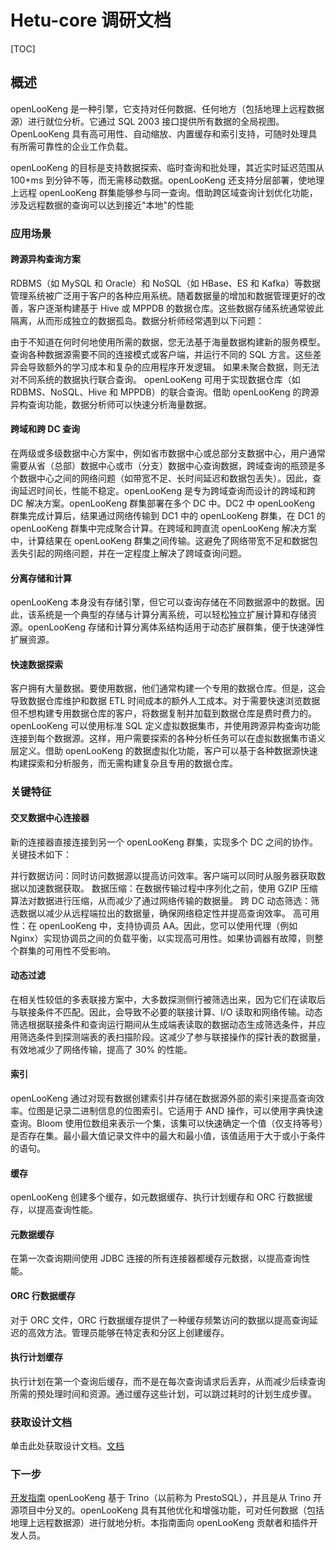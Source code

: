 # Hetu-core 调研文档

[TOC]

##  概述

openLooKeng 是一种引擎，它支持对任何数据、任何地方（包括地理上远程数据源）进行就位分析。它通过 SQL 2003 接口提供所有数据的全局视图。OpenLooKeng 具有高可用性、自动缩放、内置缓存和索引支持，可随时处理具有所需可靠性的企业工作负载。

openLooKeng 的目标是支持数据探索、临时查询和批处理，其近实时延迟范围从 100+ms 到分钟不等，而无需移动数据。openLooKeng 还支持分层部署，使地理上远程 openLooKeng 群集能够参与同一查询。借助跨区域查询计划优化功能，涉及远程数据的查询可以达到接近"本地"的性能

### 应用场景

#### 跨源异构查询方案
RDBMS（如 MySQL 和 Oracle）和 NoSQL（如 HBase、ES 和 Kafka）等数据管理系统被广泛用于客户的各种应用系统。随着数据量的增加和数据管理更好的改善，客户逐渐构建基于 Hive 或 MPPDB 的数据仓库。这些数据存储系统通常彼此隔离，从而形成独立的数据孤岛。数据分析师经常遇到以下问题：

由于不知道在何时何地使用所需的数据，您无法基于海量数据构建新的服务模型。
查询各种数据源需要不同的连接模式或客户端，并运行不同的 SQL 方言。这些差异会导致额外的学习成本和复杂的应用程序开发逻辑。
如果未聚合数据，则无法对不同系统的数据执行联合查询。
openLooKeng 可用于实现数据仓库（如 RDBMS、NoSQL、Hive 和 MPPDB）的联合查询。借助 openLooKeng 的跨源异构查询功能，数据分析师可以快速分析海量数据。

#### 跨域和跨 DC 查询
在两级或多级数据中心方案中，例如省市数据中心或总部分支数据中心，用户通常需要从省（总部）数据中心或市（分支）数据中心查询数据，跨域查询的瓶颈是多个数据中心之间的网络问题（如带宽不足、长时间延迟和数据包丢失）。因此，查询延迟时间长，性能不稳定。openLooKeng 是专为跨域查询而设计的跨域和跨 DC 解决方案。openLooKeng 群集部署在多个 DC 中。DC2 中 openLooKeng 群集完成计算后，结果通过网络传输到 DC1 中的 openLooKeng 群集，在 DC1 的 openLooKeng 群集中完成聚合计算。在跨域和跨直流 openLooKeng 解决方案中，计算结果在 openLooKeng 群集之间传输。这避免了网络带宽不足和数据包丢失引起的网络问题，并在一定程度上解决了跨域查询问题。

#### 分离存储和计算
openLooKeng 本身没有存储引擎，但它可以查询存储在不同数据源中的数据。因此，该系统是一个典型的存储与计算分离系统，可以轻松独立扩展计算和存储资源。openLooKeng 存储和计算分离体系结构适用于动态扩展群集，便于快速弹性扩展资源。

#### 快速数据探索
客户拥有大量数据。要使用数据，他们通常构建一个专用的数据仓库。但是，这会导致数据仓库维护和数据 ETL 时间成本的额外人工成本。对于需要快速浏览数据但不想构建专用数据仓库的客户，将数据复制并加载到数据仓库是费时费力的。openLooKeng 可以使用标准 SQL 定义虚拟数据集市，并使用跨源异构查询功能连接到每个数据源。这样，用户需要探索的各种分析任务可以在虚拟数据集市语义层定义。借助 openLooKeng 的数据虚拟化功能，客户可以基于各种数据源快速构建探索和分析服务，而无需构建复杂且专用的数据仓库。
### 关键特征
#### 交叉数据中心连接器
新的连接器直接连接到另一个 openLooKeng 群集，实现多个 DC 之间的协作。关键技术如下：

并行数据访问：同时访问数据源以提高访问效率。客户端可以同时从服务器获取数据以加速数据获取。
数据压缩：在数据传输过程中序列化之前，使用 GZIP 压缩算法对数据进行压缩，从而减少了通过网络传输的数据量。
跨 DC 动态筛选：筛选数据以减少从远程端拉出的数据量，确保网络稳定性并提高查询效率。
高可用性：在 openLooKeng 中，支持协调员 AA。因此，您可以使用代理（例如 Nginx）实现协调员之间的负载平衡，以实现高可用性。如果协调器有故障，则整个群集的可用性不受影响。
#### 动态过滤
在相关性较低的多表联接方案中，大多数探测侧行被筛选出来，因为它们在读取后与联接条件不匹配。因此，会导致不必要的联接计算、I/O 读取和网络传输。动态筛选根据联接条件和查询运行期间从生成端表读取的数据动态生成筛选条件，并应用筛选条件到探测端表的表扫描阶段。这减少了参与联接操作的探针表的数据量，有效地减少了网络传输，提高了 30% 的性能。
#### 索引
openLooKeng 通过对现有数据创建索引并存储在数据源外部的索引来提高查询效率。位图是记录二进制信息的位图索引。它适用于 AND 操作，可以使用字典快速查询。Bloom 使用位数组来表示一个集，该集可以快速确定一个值（仅支持等号）是否存在集。最小最大值记录文件中的最大和最小值，该值适用于大于或小于条件的语句。
#### 缓存
openLooKeng 创建多个缓存，如元数据缓存、执行计划缓存和 ORC 行数据缓存，以提高查询性能。
#### 元数据缓存
在第一次查询期间使用 JDBC 连接的所有连接器都缓存元数据，以提高查询性能。
#### ORC 行数据缓存
对于 ORC 文件，ORC 行数据缓存提供了一种缓存频繁访问的数据以提高查询延迟的高效方法。管理员能够在特定表和分区上创建缓存。
#### 执行计划缓存
执行计划在第一个查询后缓存，而不是在每次查询请求后丢弃，从而减少后续查询所需的预处理时间和资源。通过缓存这些计划，可以跳过耗时的计划生成步骤。
### 获取设计文档
单击此处获取设计文档。[文档](https://openlookeng.slite.com/p/channel/EDMAZKydV2MsM5trxJPmLv#)
### 下一步
[开发指南](https://gitee.com/openlookeng/hetu-core/blob/master/hetu-docs/en/develop/_index.md)
openLooKeng 基于 Trino（以前称为 PrestoSQL），并且是从 Trino 开源项目中分叉的。openLooKeng 具有其他优化和增强功能，可对任何数据（包括地理上远程数据源）进行就地分析。本指南面向 openLooKeng 贡献者和插件开发人员。
